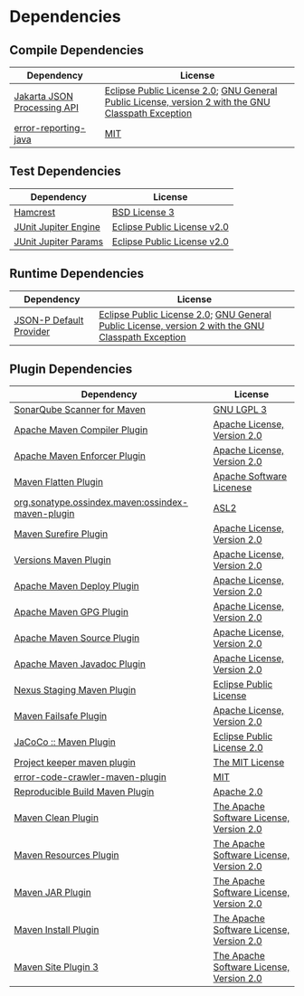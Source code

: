 <!-- @formatter:off -->
# Dependencies

## Compile Dependencies

| Dependency                       | License                                                                                                      |
| -------------------------------- | ------------------------------------------------------------------------------------------------------------ |
| [Jakarta JSON Processing API][0] | [Eclipse Public License 2.0][1]; [GNU General Public License, version 2 with the GNU Classpath Exception][2] |
| [error-reporting-java][3]        | [MIT][4]                                                                                                     |

## Test Dependencies

| Dependency                | License                          |
| ------------------------- | -------------------------------- |
| [Hamcrest][5]             | [BSD License 3][6]               |
| [JUnit Jupiter Engine][7] | [Eclipse Public License v2.0][8] |
| [JUnit Jupiter Params][7] | [Eclipse Public License v2.0][8] |

## Runtime Dependencies

| Dependency                   | License                                                                                                      |
| ---------------------------- | ------------------------------------------------------------------------------------------------------------ |
| [JSON-P Default Provider][0] | [Eclipse Public License 2.0][1]; [GNU General Public License, version 2 with the GNU Classpath Exception][2] |

## Plugin Dependencies

| Dependency                                              | License                                        |
| ------------------------------------------------------- | ---------------------------------------------- |
| [SonarQube Scanner for Maven][9]                        | [GNU LGPL 3][10]                               |
| [Apache Maven Compiler Plugin][11]                      | [Apache License, Version 2.0][12]              |
| [Apache Maven Enforcer Plugin][13]                      | [Apache License, Version 2.0][12]              |
| [Maven Flatten Plugin][14]                              | [Apache Software Licenese][15]                 |
| [org.sonatype.ossindex.maven:ossindex-maven-plugin][16] | [ASL2][15]                                     |
| [Maven Surefire Plugin][17]                             | [Apache License, Version 2.0][12]              |
| [Versions Maven Plugin][18]                             | [Apache License, Version 2.0][12]              |
| [Apache Maven Deploy Plugin][19]                        | [Apache License, Version 2.0][12]              |
| [Apache Maven GPG Plugin][20]                           | [Apache License, Version 2.0][15]              |
| [Apache Maven Source Plugin][21]                        | [Apache License, Version 2.0][12]              |
| [Apache Maven Javadoc Plugin][22]                       | [Apache License, Version 2.0][12]              |
| [Nexus Staging Maven Plugin][23]                        | [Eclipse Public License][24]                   |
| [Maven Failsafe Plugin][25]                             | [Apache License, Version 2.0][12]              |
| [JaCoCo :: Maven Plugin][26]                            | [Eclipse Public License 2.0][27]               |
| [Project keeper maven plugin][28]                       | [The MIT License][29]                          |
| [error-code-crawler-maven-plugin][30]                   | [MIT][4]                                       |
| [Reproducible Build Maven Plugin][31]                   | [Apache 2.0][15]                               |
| [Maven Clean Plugin][32]                                | [The Apache Software License, Version 2.0][15] |
| [Maven Resources Plugin][33]                            | [The Apache Software License, Version 2.0][15] |
| [Maven JAR Plugin][34]                                  | [The Apache Software License, Version 2.0][15] |
| [Maven Install Plugin][35]                              | [The Apache Software License, Version 2.0][15] |
| [Maven Site Plugin 3][36]                               | [The Apache Software License, Version 2.0][15] |

[0]: https://github.com/eclipse-ee4j/jsonp
[1]: https://projects.eclipse.org/license/epl-2.0
[2]: https://projects.eclipse.org/license/secondary-gpl-2.0-cp
[3]: https://github.com/exasol/error-reporting-java
[4]: https://opensource.org/licenses/MIT
[5]: http://hamcrest.org/JavaHamcrest/
[6]: http://opensource.org/licenses/BSD-3-Clause
[7]: https://junit.org/junit5/
[8]: https://www.eclipse.org/legal/epl-v20.html
[9]: http://sonarsource.github.io/sonar-scanner-maven/
[10]: http://www.gnu.org/licenses/lgpl.txt
[11]: https://maven.apache.org/plugins/maven-compiler-plugin/
[12]: https://www.apache.org/licenses/LICENSE-2.0.txt
[13]: https://maven.apache.org/enforcer/maven-enforcer-plugin/
[14]: https://www.mojohaus.org/flatten-maven-plugin/
[15]: http://www.apache.org/licenses/LICENSE-2.0.txt
[16]: https://sonatype.github.io/ossindex-maven/maven-plugin/
[17]: https://maven.apache.org/surefire/maven-surefire-plugin/
[18]: http://www.mojohaus.org/versions-maven-plugin/
[19]: https://maven.apache.org/plugins/maven-deploy-plugin/
[20]: http://maven.apache.org/plugins/maven-gpg-plugin/
[21]: https://maven.apache.org/plugins/maven-source-plugin/
[22]: https://maven.apache.org/plugins/maven-javadoc-plugin/
[23]: http://www.sonatype.com/public-parent/nexus-maven-plugins/nexus-staging/nexus-staging-maven-plugin/
[24]: http://www.eclipse.org/legal/epl-v10.html
[25]: https://maven.apache.org/surefire/maven-failsafe-plugin/
[26]: https://www.jacoco.org/jacoco/trunk/doc/maven.html
[27]: https://www.eclipse.org/legal/epl-2.0/
[28]: https://github.com/exasol/project-keeper/
[29]: https://github.com/exasol/project-keeper/blob/main/LICENSE
[30]: https://github.com/exasol/error-code-crawler-maven-plugin
[31]: http://zlika.github.io/reproducible-build-maven-plugin
[32]: http://maven.apache.org/plugins/maven-clean-plugin/
[33]: http://maven.apache.org/plugins/maven-resources-plugin/
[34]: http://maven.apache.org/plugins/maven-jar-plugin/
[35]: http://maven.apache.org/plugins/maven-install-plugin/
[36]: http://maven.apache.org/plugins/maven-site-plugin/
